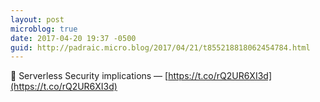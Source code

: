 ```yaml
---
layout: post
microblog: true
date: 2017-04-20 19:37 -0500
guid: http://padraic.micro.blog/2017/04/21/t855218818062454784.html
---
```

🔗 Serverless Security implications — [https://t.co/rQ2UR6XI3d](https://t.co/rQ2UR6XI3d)
